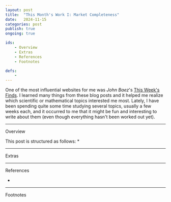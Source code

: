 ```yaml
---
layout: post
title:  "This Month's Work I: Market Completeness"
date:   2024-11-15
categories: post
publish: true
ongoing: true

ids:
    - Overview
    - Extras
    - References
    - Footnotes

defs:
    - 
---
```


One of the most influential websites for me was <i>John Baez</i>'s <a href = "https://math.ucr.edu/home/baez/twf.html" target = "_blank" rel = "noopener">This Week's Finds</a>. I learned many things from these blog posts and it helped me realize which scientific or mathematical topics interested me most. Lately, I have been spending quite some time studying several topics, usually a few weeks each, and it occurred to me that it might be fun and interesting to write about them (even though everything hasn't been worked out yet).

<hr id = "Overview">
<div class = "nav-block"><div class = "side">Overview</div></div>

This post is structured as follows:
* 



<hr id = "Extras">
<div class = "nav-block"><div class = "side">Extras</div></div>



<hr id = "References">
<div class = "nav-block"><div class = "side">References</div></div>

* 
<hr id = "Footnotes">
<div class = "nav-block"><div class = "side">Footnotes</div></div>